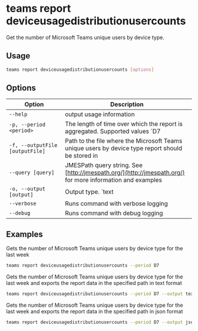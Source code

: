 # teams report deviceusagedistributionusercounts

Get the number of Microsoft Teams unique users by device type. 

## Usage

```sh
teams report deviceusagedistributionusercounts [options]
```

## Options

Option|Description
------|-----------
`--help`|output usage information
`-p, --period <period>`|The length of time over which the report is aggregated. Supported values `D7|D30|D90|D180`
`-f, --outputFile [outputFile]`|Path to the file where the Microsoft Teams unique users by device type report should be stored in
`--query [query]`|JMESPath query string. See [http://jmespath.org/](http://jmespath.org/) for more information and examples
`-o, --output [output]`|Output type. `text|json`. Default `text`
`--verbose`|Runs command with verbose logging
`--debug`|Runs command with debug logging

## Examples

Gets the number of Microsoft Teams unique users by device type for the last week

```sh
teams report deviceusagedistributionusercounts --period D7
```

Gets the number of Microsoft Teams unique users by device type for the last week and exports the report data in the specified path in text format

```sh
teams report deviceusagedistributionusercounts --period D7 --output text --outputFile deviceusagedistributionusercounts.txt
```

Gets the number of Microsoft Teams unique users by device type for the last week and exports the report data in the specified path in json format

```sh
teams report deviceusagedistributionusercounts --period D7 --output json --outputFile deviceusagedistributionusercounts.json
```
